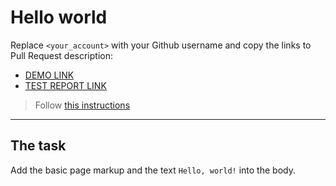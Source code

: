 # Hello world
Replace `<your_account>` with your Github username and copy the links to Pull Request description:
- [DEMO LINK](https://khristina-muzhilovska.github.io/layout_hello-world/)
- [TEST REPORT LINK](https://khristina-muzhilovska.github.io/layout_hello-world/report/html_report/)

> Follow [this instructions](https://mate-academy.github.io/layout_task-guideline/#how-to-solve-the-layout-tasks-on-github)
___

## The task
Add the basic page markup and the text `Hello, world!` into the body.
